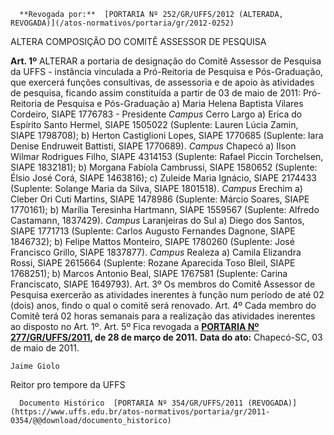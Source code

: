       **Revogada por:**  [PORTARIA Nº 252/GR/UFFS/2012 (ALTERADA, REVOGADA)](/atos-normativos/portaria/gr/2012-0252) 

   ALTERA COMPOSIÇÃO DO COMITÊ ASSESSOR DE PESQUISA  

 **Art. 1º**  ALTERAR a portaria de designação do Comitê Assessor de Pesquisa da UFFS - instância vinculada a Pró-Reitoria de Pesquisa e Pós-Graduação, que exercerá funções consultivas, de assessoria e de apoio às atividades de pesquisa, ficando assim constituída a partir de 03 de maio de 2011: Pró-Reitoria de Pesquisa e Pós-Graduação a) Maria Helena Baptista Vilares Cordeiro, SIAPE 1776783 - Presidente *Campus*  Cerro Largo a) Erica do Espírito Santo Hermel, SIAPE 1505022 (Suplente: Lauren Lúcia Zamin, SIAPE 1798708); b) Herton Castiglioni Lopes, SIAPE 1770685 (Suplente: Iara Denise Endruweit Battisti, SIAPE 1770689). *Campus*  Chapecó a) Ilson Wilmar Rodrigues Filho, SIAPE 4314153 (Suplente: Rafael Piccin Torchelsen, SIAPE 1832181); b) Morgana Fabíola Cambrussi, SIAPE 1580652 (Suplente: Élsio José Corá, SIAPE 1463816); c) Zuleide Maria Ignácio, SIAPE 2174433 (Suplente: Solange Maria da Silva, SIAPE 1801518). *Campus*  Erechim a) Cleber Ori Cuti Martins, SIAPE 1478986 (Suplente: Márcio Soares, SIAPE 1770161); b) Marília Teresinha Hartmann, SIAPE 1559567 (Suplente: Alfredo Castamann, 1837429). *Campus*  Laranjeiras do Sul a) Diego dos Santos, SIAPE 1771713 (Suplente: Carlos Augusto Fernandes Dagnone, SIAPE 1846732); b) Felipe Mattos Monteiro, SIAPE 1780260 (Suplente: José Francisco Grillo, SIAPE 1837877). *Campus*  Realeza a) Camila Elizandra Rossi, SIAPE 2615664 (Suplente: Rozane Aparecida Toso Bleil, SIAPE 1768251); b) Marcos Antonio Beal, SIAPE 1767581 (Suplente: Carina Franciscato, SIAPE 1649793).   Art. 3º Os membros do Comitê Assessor de Pesquisa exercerão as atividades inerentes à função num período de até 02 (dois) anos, findo o qual o comitê será renovado.   Art. 4º Cada membro do Comitê terá 02 horas semanais para a realização das atividades inerentes ao disposto no Art. 1º.   Art. 5º Fica revogada a **[PORTARIA Nº 277/GR/UFFS/2011](https://www.uffs.edu.br/atos-normativos/portaria/gr/2011-0277), de 28 de março de 2011.**        **Data do ato:** Chapecó-SC, 03 de maio de 2011.   
 

    Jaime Giolo    
 Reitor pro tempore da UFFS 

      Documento Histórico  [PORTARIA Nº 354/GR/UFFS/2011 (REVOGADA)](https://www.uffs.edu.br/atos-normativos/portaria/gr/2011-0354/@@download/documento_historico)     
      